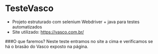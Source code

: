 # TesteVasco

- Projeto estruturado com selenium Webdriver + java  para testes automatizados 
- Site utilizado: https://vasco.com.br/

###O que faremos?
Neste teste entramos no site a cima e verificamos se há o brasão do Vasco exposto na página.

